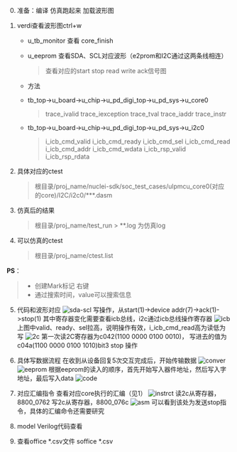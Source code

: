 0. 准备：编译 仿真跑起来 加载波形图
1. verdi查看波形图ctrl+w
   - u_tb_monitor 查看 core_finish
   - u_eeprom 查看SDA、SCL对应波形（e2prom和I2C通过这两条线相连）
        > 查看对应的start stop read write ack信号图
   - 方法
   - tb_top->u_board->u_chip->u_pd_digi_top->u_pd_sys->u_core0
        > trace_ivalid
        > trace_iexception
        > trace_tval
        > trace_iaddr
        > trace_instr

   - tb_top->u_board->u_chip->u_pd_digi_top->u_pd_sys->u_i2c0
        > i_icb_cmd_valid
        > i_icb_cmd_ready
        > i_icb_cmd_sel
        > i_icb_cmd_read
        > i_icb_cmd_addr
        > i_icb_cmd_wdata
        > i_icb_rsp_valid
        > i_icb_rsp_rdata
2. 具体对应的ctest
   > 根目录/proj_name/nuclei-sdk/soc_test_cases/ulpmcu_core0(对应的core)/I2C/i2c0/***.dasm
3. 仿真后的结果
   > 根目录/proj_name/test_run
        > **.log 为仿真log

4. 可以仿真的ctest
   > 根目录/proj_name/ctest.list

**PS**：
   > - 创建Mark标记 右键
   > - 通过搜索时间，value可以搜索信息


5. 代码和波形对应
   ![sda-scl](../doc/pic/sda_scl.png)
   写操作，从start(1)->device addr(7)->ack(1)->stop(1)
   其中寄存器变化需要查看icb总线，i2c通过icb总线操作寄存器
   ![icb](../doc/pic/icb2.png)
   上图中valid、ready、sel拉高，说明操作有效，i_icb_cmd_read高为读低为写
   ![2c](../doc/pic/2c.png)
   第一次读2C寄存器为c042(1100 0000 0100 0010)，
         写进去的值为c04a(1100 0000 0100 1010)bit3 stop 操作
   
6. 具体写数据流程
   在收到从设备回复5次交互完成后，开始传输数据
![conver](../doc/pic/code.png) 
![eeprom](../doc/pic/eeprom_r.png)
根据eeprom的读入的顺序，首先开始写入器件地址，然后写入字地址，最后写入data
 ![code](../doc/pic/eeprom.png)

7. 对应汇编指令
   查看对应core执行的汇编（见1）
   ![instrct](../doc/pic/instrct.png)
   读2c从寄存器，8800_0762
   写2c从寄存器，8800_076c
   ![asm](../doc/pic/asm1.png)
   可以看到该处为发送stop指令，具体的汇编命令还需要研究
   
8. model Verilog代码查看

9. 查看office *.csv文件  soffice *.csv
   